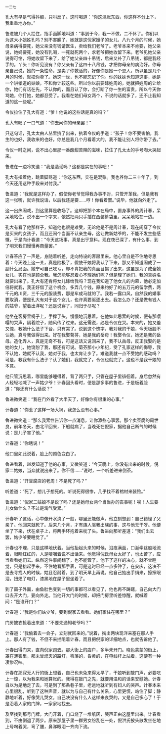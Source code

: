     一二七 

   孔大有早是气得抖颤，只叫反了。这时喝道：“你这混账东西，你这样不分上下，我重重地办你。”

   鲁进被几个人拦住，指手画脚地叫道：“事到于今，我一不做，二不休了。你们以为这大小姐姓孔吗？别不害臊了，她就是这倪家嫂子的女儿，八九个月的时候，她母亲病得要死，她父亲没有钱请医生，卖给我们老爷了。老爷本来不肯要，她父亲说，她妈要死，她没有乳喝，一死就死两个，求老爷把她收留下来。老爷见她父亲说得可怜，将她收留下来了，给了她父亲四十吊钱，后来又补了八吊钱，都是我经手的。丫头！你听见没有？你父亲有了这四十八吊钱，才把你母亲的病治好。你母亲自己说，她的一条性命，是卖了你救活的，好像你是她一个恩人，所以虽是几个月的时候，就把你卖了。她这一世，也不能忘记了你。你的妹妹也知道这事，她是一个讲孝道的姑娘，不和你计较这些。所以你以前要嫁姓周的，她就把姓周的让给你，她们有话在先，不认你的，而且认了你，会打断了你一生的富贵，所以今天你骂她，你打她，她都忍受了。我看在她们母女两个，不说的话就多了，还不止我知道的这一些呢。”

   令仪拉住了孔大有道：“爹！他说的这些话是真的吗？”

   孔大有叹了一口气道：“你去问你的母亲罢！”

   只这句话，孔太太由人丛里挤了出来，执着令仪的手道：“孩子！你不要害怕，我生的也好，我收来的也好，你总是我几个月看着大的。我不能让别人将你带了去。”

   令仪一时之间，说不出心里那一番酸甜苦辣的滋味，拉住了孔太太的手号啕大哭起来。

   鲁进在一边冷笑道：“我是造谣吗？这都是实在的事吧！”

   孔大有指着他，跳着脚骂道：“你这东西，实在是混账。我也养你二三十年了，到今天还用这种手段来对付我。”

   鲁进道：“我就是这样办了。假使你老爷觉得我办事不对，只管开革我，但是我有这一张嘴，就许我说话，以后我还是要……哼！你看着罢。”说毕，他就向外走了。

   这一出热闹戏，到这里算是收场了。这却把那个本在局中，置身事外的周计春，呆呆地站住，说不出一个字来，依然把两只手插在西装裤袋里，呆呆地站在一边。

   孔大有看了他那样子，知道他也很是难受，无论他是不是周计春，现在闹穿了令仪是买来的女孩子，而且还闹个当面不认亲生母，这让做新姑爷的，不能不发生些感慨，于是向计春道：“今天这场事，真是出乎意料。现在夜已深了，有什么事，到了明天我们慢慢再商量罢。”

   计春答应了一声是，身随着听差，走向特设的客房里来。他心里自是不住地寻思着：今天晚上这一关，真是险极了，假使干娘将我认了下来，那又不知道闹成了一副什么局面。她宁可自己吃亏，却不肯把我的真面目揭了出来，这虽是为了成全她女儿，实在也是顾全我。我怎能够忍着心不理她们呢？但是理了她们，我的真姓名就要出来了。孔大有还肯将女儿嫁给我吗？现在我知道了他女儿的内幕，他必定加倍将就我，我正好借了这个机会，多弄几个钱，原来约好了的五万元的留学费，两千元的川资，三千元的服装费，那是车成马就的了。我若一露口风，自然我的婚事要取消，便是孔大有对于这个女儿，也许真要驱逐出去。我怎么办？还是做有钱人的姑爷，望着出洋呢？还是说穿了，同归于尽呢？

   他坐在客房里椅子上，手撑了头，慢慢地沉思着。在他如此思索的时候，便有那嘤嘤的哭声，隔着院子，随风传了过来。这无需说，必是令仪在哭。本来的，她又羞又愧，教她什么法子下台，只有哭了。说到这个愧字，我对我的干娘，今天板脸不认她，真亏我做得出来。好在我娶菊芬，她是我的岳母！我娶令仪，她还是我的岳母。造化弄人，真是无奇不有，可是这话又说回来了，我不认岳母，反正我娶的是她的女儿，她饶恕了我，那还有可说。菊芬那小小年纪，受了孔家这样的侮辱，我不认她，她就不认我，她对于我，也太肯让步了。难道我就一点不受她的感动吗？可是，教我有什么法子？认了她们，我就完了，令仪也就完了。这也不是我干娘的本意。

   他只管沉思着，哪里能够睡得着，背了两只手，只管在屋子里徘徊着。身后忽然有人轻轻地喊了一声姑少爷！计春回头看时，便是那多事的鲁进，于是板着脸道：“你还有什么话说？”

   鲁进微笑道：“我在门外看了大半天了，好像你有很重的心事。”

   计春道：“你惹了这样一场大祸，我怎么没有心事。”

   鲁进微笑道：“那么我索性告诉你一点消息，让你添些心事罢。那个卖豆腐的周世良，前年冬天，由北平回来，下船就病了，当晚死在倪家，据他自己断气的时候说：是儿子害了他。”

   计春道：“你瞎说！”

   他口里如此说着，脸上的颜色变白了。

   鲁进看着，越发知道了他的心事，又微笑道：“今天晚上，你没有出来的时候，倪家二姑娘，当众就说出来了。你不信……”说时，一个听差进来倒茶。

   鲁进道：“开豆腐店的老周！不是死了吗？”

   听差道：“死了，想儿子想死的。听说死得很惨，几乎找不着棺材来装殓。”

   鲁进道：“倪家二姑娘不是说了吗？还是她母女两个当当办的丧事呢！唉！人生要儿女做什么？不过是淘气受累。”

   计春听了这话，心中像开水浇了一般，哪里还能做声。他立刻想到：自己错怪了父亲了。他回来就死了。后来几个月，才有族人驱我出族的事，这与他无干呀。他便坐了下来，伏在桌子上，将两手环抱着来枕了头。鲁进向那听差道：“我们出去罢，姑少爷要睡觉了。”

   计春也不理，只是这样地伏着。当他抬起头来的时候，泪痕满面，口涎牵丝般地流着，眼睛红红的，人是哽咽着说不出话来。他觉得倪氏母女太好了，也太苦了，应当看看她们去。纵然这件事闹翻了，也不能管了。他下了这样的决心，就不曾睡觉，只是抬起手来，不住地看那手表，可是这时已经一点多钟了，在安庆，这决不是去寻找人的时候，姑且忍耐着，到了明天早上再说。他自己抽出手绢来，擦擦眼泪，扭熄了电灯，漆黑地在屋子里坐着了。

   到了窗子外面，由鱼肚色变到一切的事都可以看见了，他也再不踌躇，自己向大门口去开大门，要向外走。当他开大门的时候，却把门房里听差惊醒，就喊着问：“是谁开门？”

   计春道：“我是你们姑少爷，要到倪家去看看。她们家住在哪里？”

   门房披衣抢着出来道：“不要先通知老爷吗？”

   计春道：“我偷着去一会子，立刻就回来的。”说着，掏出两块现洋来塞在那人手上。那人有了钱，不但不来拦阻着计春，而且把倪家的详细地点，也就告诉他了。

   计春出得门来，直向倪家跑去。那大街上的店户，多半未开门。晓色蒙蒙的街上，罩在薄雾里，那未曾熄灭的路灯，零落的，昏黄的，在电线杆上站着，这便有一种凄惨况味。

   计春在那寂无人行的街上想着，自己也未免来得太早了，干娘听到敲门声，必要吃上一惊，以为我来和她算账的。我得在敲门之先，就要用温和的话来安慰她。计春自以为是地走了去，可是到了那条巷子里，老远地就听到有妇人的哭声。计春本来心里很乱，听到了这种声音，就以为与自己有什么关系，心里更慌，站住了脚；静静地听着，好像哭儿哭女。自己决没有什么人这样来哀哭的，又是自己多心了！于是沿着人家的门牌，一家家地找去。

   及至找到那号门牌，大门开着，门口烧了一堆纸灰，哭声正由这屋里出来。计春看到，不由倒退了两步。原来那屋子里一群男女纷乱在一处，倪洪氏披头散发坐在地上号啕着哭，弯了腰，鼻涕眼泪一齐向下流。


